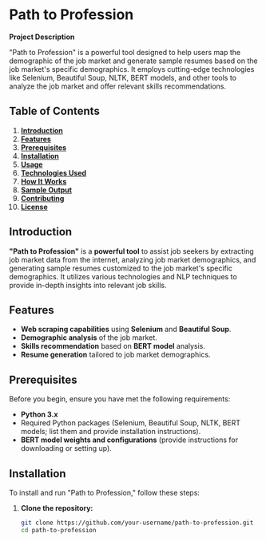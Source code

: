 # Path to Profession

**Project Description**

"Path to Profession" is a powerful tool designed to help users map the demographic of the job market and generate sample resumes based on the job market's specific demographics. It employs cutting-edge technologies like Selenium, Beautiful Soup, NLTK, BERT models, and other tools to analyze the job market and offer relevant skills recommendations.

## Table of Contents

1. [**Introduction**](#introduction)
2. [**Features**](#features)
3. [**Prerequisites**](#prerequisites)
4. [**Installation**](#installation)
5. [**Usage**](#usage)
6. [**Technologies Used**](#technologies-used)
7. [**How It Works**](#how-it-works)
8. [**Sample Output**](#sample-output)
9. [**Contributing**](#contributing)
10. [**License**](#license)

## Introduction

**"Path to Profession"** is a **powerful tool** to assist job seekers by extracting job market data from the internet, analyzing job market demographics, and generating sample resumes customized to the job market's specific demographics. It utilizes various technologies and NLP techniques to provide in-depth insights into relevant job skills.

## Features

- **Web scraping capabilities** using **Selenium** and **Beautiful Soup**.
- **Demographic analysis** of the job market.
- **Skills recommendation** based on **BERT model** analysis.
- **Resume generation** tailored to job market demographics.

## Prerequisites

Before you begin, ensure you have met the following requirements:

- **Python 3.x**
- Required Python packages (Selenium, Beautiful Soup, NLTK, BERT models; list them and provide installation instructions).
- **BERT model weights and configurations** (provide instructions for downloading or setting up).

## Installation

To install and run "Path to Profession," follow these steps:

1. **Clone the repository:**

   ```bash
   git clone https://github.com/your-username/path-to-profession.git
   cd path-to-profession
